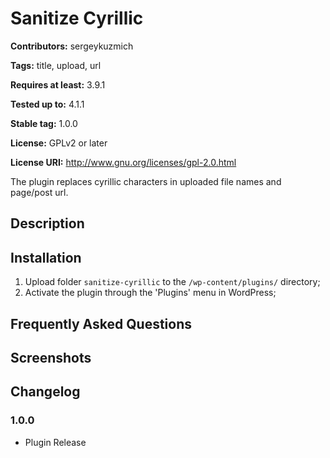 # Sanitize Cyrillic #
**Contributors:** sergeykuzmich
  
**Tags:** title, upload, url
  
**Requires at least:** 3.9.1
  
**Tested up to:** 4.1.1
  
**Stable tag:** 1.0.0
  
**License:** GPLv2 or later
  
**License URI:** http://www.gnu.org/licenses/gpl-2.0.html
  

The plugin replaces cyrillic characters in uploaded file names and page/post url.

## Description ##

## Installation ##

1. Upload folder `sanitize-cyrillic` to the `/wp-content/plugins/` directory;
2. Activate the plugin through the 'Plugins' menu in WordPress;

## Frequently Asked Questions ##

## Screenshots ##

## Changelog ##

### 1.0.0 ###
* Plugin Release